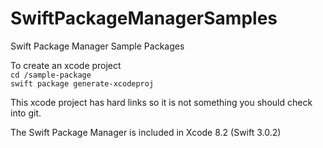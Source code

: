 # SwiftPackageManagerSamples
Swift Package Manager Sample Packages

To create an xcode project  
``cd /sample-package``  
``swift package generate-xcodeproj``


This xcode project has hard links so it is not something you should check into git. 

The Swift Package Manager is included in Xcode 8.2 (Swift 3.0.2)

